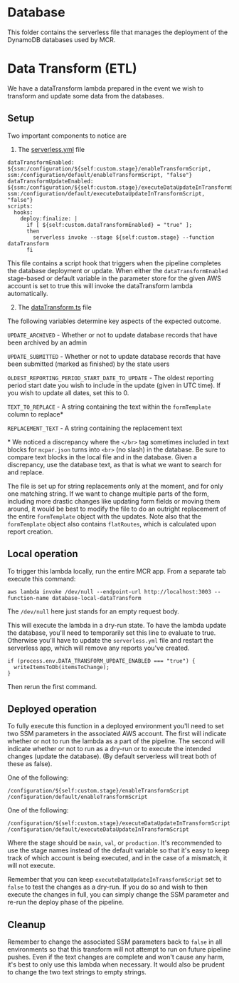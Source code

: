 # Database

This folder contains the serverless file that manages the deployment of the DynamoDB databases used by MCR.

# Data Transform (ETL)

We have a dataTransform lambda prepared in the event we wish to transform and update some data from the databases.

## Setup

Two important components to notice are

1. The [serverless.yml](serverless.yml) file

```
dataTransformEnabled: ${ssm:/configuration/${self:custom.stage}/enableTransformScript, ssm:/configuration/default/enableTransformScript, "false"}
dataTransformUpdateEnabled: ${ssm:/configuration/${self:custom.stage}/executeDataUpdateInTransformScript, ssm:/configuration/default/executeDataUpdateInTransformScript, "false"}
scripts:
  hooks:
    deploy:finalize: |
      if [ ${self:custom.dataTransformEnabled} = "true" ];
      then
        serverless invoke --stage ${self:custom.stage} --function dataTransform
      fi
```

This file contains a script hook that triggers when the pipeline completes the database deployment or update. When either the `dataTransformEnabled` stage-based or default variable in the parameter store for the given AWS account is set to true this will invoke the dataTransform lambda automatically.

2. The [dataTransform.ts](handlers/dataTransform/dataTransform.ts) file

The following variables determine key aspects of the expected outcome.

`UPDATE_ARCHIVED` - Whether or not to update database records that have been archived by an admin

`UPDATE_SUBMITTED` - Whether or not to update database records that have been submitted (marked as finished) by the state users

`OLDEST_REPORTING_PERIOD_START_DATE_TO_UPDATE` - The oldest reporting period start date you wish to include in the update (given in UTC time). If you wish to update all dates, set this to 0.

`TEXT_TO_REPLACE` - A string containing the text within the `formTemplate` column to replace\*

`REPLACEMENT_TEXT` - A string containing the replacement text

\* We noticed a discrepancy where the `</br>` tag sometimes included in text blocks for `mcpar.json` turns into `<br>` (no slash) in the database. Be sure to compare text blocks in the local file and in the database. Given a discrepancy, use the database text, as that is what we want to search for and replace.

The file is set up for string replacements only at the moment, and for only one matching string. If we want to change multiple parts of the form, including more drastic changes like updating form fields or moving them around, it would be best to modify the file to do an outright replacement of the entire `formTemplate` object with the updates. Note also that the `formTemplate` object also contains `flatRoutes`, which is calculated upon report creation.

## Local operation

To trigger this lambda locally, run the entire MCR app. From a separate tab execute this command:

```
aws lambda invoke /dev/null --endpoint-url http://localhost:3003 --function-name database-local-dataTransform
```

The `/dev/null` here just stands for an empty request body.

This will execute the lambda in a dry-run state. To have the lambda update the database, you'll need to temporarily set this line to evaluate to true. Otherwise you'll have to update the `serverless.yml` file and restart the serverless app, which will remove any reports you've created.

```
if (process.env.DATA_TRANSFORM_UPDATE_ENABLED === "true") {
  writeItemsToDb(itemsToChange);
}
```

Then rerun the first command.

## Deployed operation

To fully execute this function in a deployed environment you'll need to set two SSM parameters in the associated AWS account. The first will indicate whether or not to run the lambda as a part of the pipeline. The second will indicate whether or not to run as a dry-run or to execute the intended changes (update the database). (By default serverless will treat both of these as false).

One of the following:

```
/configuration/${self:custom.stage}/enableTransformScript
/configuration/default/enableTransformScript
```

One of the following:

```
/configuration/${self:custom.stage}/executeDataUpdateInTransformScript
/configuration/default/executeDataUpdateInTransformScript
```

Where the stage should be `main`, `val`, or `production`. It's recommended to use the stage names instead of the default variable so that it's easy to keep track of which account is being executed, and in the case of a mismatch, it will not execute.

Remember that you can keep `executeDataUpdateInTransformScript` set to `false` to test the changes as a dry-run. If you do so and wish to then execute the changes in full, you can simply change the SSM parameter and re-run the deploy phase of the pipeline.

## Cleanup

Remember to change the associated SSM parameters back to `false` in all environments so that this transform will not attempt to run on future pipeline pushes. Even if the text changes are complete and won't cause any harm, it's best to only use this lambda when necessary. It would also be prudent to change the two text strings to empty strings.

